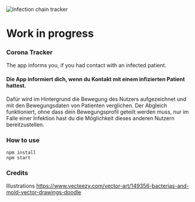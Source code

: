 ![Infection chain tracker](https://raw.githubusercontent.com/wirewirewirewire/pandoa/master/assets/images/infection-chain-tracker.png)

# Work in progress

### Corona Tracker

The app informs you, if you had contact with an infected patient.

#### Die App informiert dich, wenn du Kontakt mit einem infizierten Patient hattest.

Dafür wird im Hintergrund die Bewegung des Nutzers aufgezeichnet und mit den Bewegungsdaten von Patienten verglichen.
Der Abgleich funktioniert, ohne dass dein Bewegungsprofil geteilt werden muss, nur im Falle einer Infektion hast du die Möglichkeit dieses anderen Nutzern bereitzustellen.

### How to use

```
npm install
npm start
```

### Credits

Illustrations
https://www.vecteezy.com/vector-art/149356-bacterias-and-mold-vector-drawings-doodle
